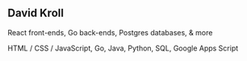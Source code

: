 ## David Kroll

React front-ends, Go back-ends, Postgres databases, & more

HTML / CSS / JavaScript, Go, Java, Python, SQL, Google Apps Script


<!-- ### Hi there 👋

I'm David Kroll, a full-stack web developer who has experience with the **PERN**/**MERN** stack. I have knowledge of HTML/CSS/JavaScript, SQL, Python, and Google Apps Script. 

#### I'm looking for a back-end engineering role.

🔭 I’m currently working on: 
- A project I call 'simple stocks', using real-time data from [IEXCloud](https://iexcloud.io/documentation/using-core-data/getting-real-time-core-financial-data.html) and financial datasets from [Sharadar](https://data.nasdaq.com/databases/SF1/documentation)
  - a web app where users can look up stock tickers and see... 
    - interactive charts
    - full financial statements for the past 5 years
    - financial analysis 
    - technical indicators
    - social data for each ticker. 
  - The goal is to build an informative, interactive, and complete website for financial analysis that's analagous to any brokerage's *Research* pages, with my own twist on financial metadata


⚡ Fun facts: 
- I played college football
- I used to work in tax in the public accounting industry
- I read a lot of 80s sci fi

-->
<!--
Here are some ideas to get you started:

- 🔭 I’m currently working on ...
- 🌱 I’m currently learning ...
- 👯 I’m looking to collaborate on ...
- 🤔 I’m looking for help with ...
- 💬 Ask me about ...
- 📫 How to reach me: ...
- 😄 Pronouns: ...
- ⚡ Fun fact: ...
-->
